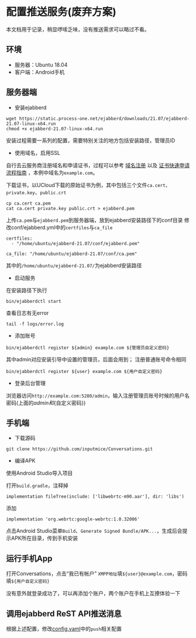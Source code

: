 # 配置推送服务(废弃方案)
本文档用于记录，稍显啰嗦乏味，没有推送需求可以略过不看。

## 环境
* 服务器：Ubuntu 18.04
* 客户端：Android手机

## 服务器端

* 安装ejabberd
```
wget https://static.process-one.net/ejabberd/downloads/21.07/ejabberd-21.07-linux-x64.run
chmod +x ejabberd-21.07-linux-x64.run
```
安装过程需要一系列的配置，需要特别关注的地方包括安装路径，管理员ID

* 使用域名，启用SSL

自行去云服务商注册域名和申请证书，过程可以参考 [域名注册](https://docs.ucloud.cn/udnr/operate/register) 以及 [证书快速申请流程指南](https://docs.ucloud.cn/ussl/operate/simple) ，本例中域名为`example.com`。

下载证书，以UCloud下载的原始证书为例，其中包括三个文件`ca.cert`、`private.key`、`public.crt`
```
cp ca.cert ca.pem
cat ca.cert private.key public.crt > ejabberd.pem
```
上传`ca.pem`与`ejabberd.pem`到服务器端，放到ejabberd安装路径下的conf目录
修改conf/ejabberd.yml中的`certfiles`与`ca_file`
```
certfiles:
  - "/home/ubuntu/ejabberd-21.07/conf/ejabberd.pem"
```

```
ca_file: "/home/ubuntu/ejabberd-21.07/conf/ca.pem"
```

其中的`/home/ubuntu/ejabberd-21.07/`为ejabberd安装路径

* 启动服务

在安装路径下执行

```
bin/ejabberdctl start
```

查看日志有无error

```
tail -f logs/error.log
```

* 添加账号

```
bin/ejabberdctl register ${admin} example.com ${管理员自定义密码}
```

其中admin对应安装引导中设置的管理员，后面会用到；
注册普通账号命令相同

```
bin/ejabberdctl register ${user} example.com ${用户自定义密码}
```

* 登录后台管理

浏览器访问`http://example.com:5280/admin`，输入注册管理员账号时候的用户名密码(上面的${admin}和${自定义密码})


## 手机端

* 下载源码 

```
git clone https://github.com/inputmice/Conversations.git
```

* 编译APK

使用Android Studio导入项目

打开`build.gradle`，注释掉
```
implementation fileTree(include: ['libwebrtc-m90.aar'], dir: 'libs')
```

添加
```
implementation 'org.webrtc:google-webrtc:1.0.32006'
```

点击Android Studio菜单`Build`、`Generate Signed Bundle/APK...`，生成后会提示APK所在目录，传到手机安装

## 运行手机App

打开Conversations，点击“我已有帐户”
`XMPP地址`填`${user}@example.com`，密码填`${用户自定义密码}`

没有意外就登录成功了，可以再添加个账户，两个账户在手机上互撩体验一下

## 调用ejabberd ReST API推送消息

根据上述配置，修改[config.yaml](config.yaml)中的`push`相关配置
